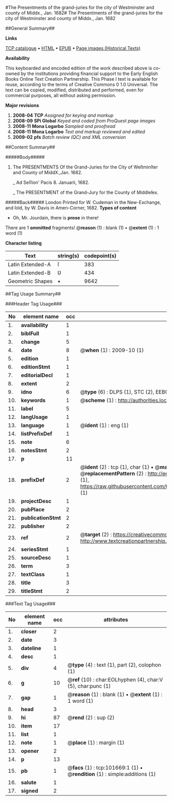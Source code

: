 #The Presentments of the grand-juries for the city of Westminster and county of Middx., Jan. 1682#
The Presentments of the grand-juries for the city of Westminster and county of Middx., Jan. 1682

##General Summary##

**Links**

[TCP catalogue](http://www.ota.ox.ac.uk/tcp/)  • 
[HTML](http://tei.it.ox.ac.uk/tcp/Texts-HTML/free/A55/A55734.html)  • 
[EPUB](http://tei.it.ox.ac.uk/tcp/Texts-EPUB/free/A55/A55734.epub) • 
[Page images (Historical Texts)](https://data.historicaltexts.jisc.ac.uk/view?pubId=eebo-13742242e&pageId=eebo-13742242e-101669-1)

**Availability**

This keyboarded and encoded edition of the
	       work described above is co-owned by the institutions
	       providing financial support to the Early English Books
	       Online Text Creation Partnership. This Phase I text is
	       available for reuse, according to the terms of Creative
	       Commons 0 1.0 Universal. The text can be copied,
	       modified, distributed and performed, even for
	       commercial purposes, all without asking permission.

**Major revisions**

1. __2008-04__ __TCP__ *Assigned for keying and markup*
1. __2008-09__ __SPi Global__ *Keyed and coded from ProQuest page images*
1. __2008-11__ __Mona Logarbo__ *Sampled and proofread*
1. __2008-11__ __Mona Logarbo__ *Text and markup reviewed and edited*
1. __2009-02__ __pfs__ *Batch review (QC) and XML conversion*

##Content Summary##

#####Body#####

1. The PRESENTMENTS Of the Grand-Juries for the City of Weſtminſter and County of MiddX.,Jan. 1682.

    _ Ad Seſſion' Pacis 8. Januarii, 1682.

    _ The PRESENTMENT of the Grand-Jury for the County of Middleſex.

#####Back#####
London Printed for W. Cudeman in the New-Exchange, and ſold, by W. Davis in Amen-Corner, 1682.
**Types of content**

  * Oh, Mr. Jourdain, there is **prose** in there!

There are 1 **ommitted** fragments! 
 @__reason__ (1) : blank (1)  •  @__extent__ (1) : 1 word (1)

**Character listing**


|Text|string(s)|codepoint(s)|
|---|---|---|
|Latin Extended-A|ſ|383|
|Latin Extended-B|Ʋ|434|
|Geometric Shapes|▪|9642|

##Tag Usage Summary##

###Header Tag Usage###

|No|element name|occ|attributes|
|---|---|---|---|
|1.|__availability__|1||
|2.|__biblFull__|1||
|3.|__change__|5||
|4.|__date__|8| @__when__ (1) : 2009-10 (1)|
|5.|__edition__|1||
|6.|__editionStmt__|1||
|7.|__editorialDecl__|1||
|8.|__extent__|2||
|9.|__idno__|6| @__type__ (6) : DLPS (1), STC (2), EEBO-CITATION (1), OCLC (1), VID (1)|
|10.|__keywords__|1| @__scheme__ (1) : http://authorities.loc.gov/ (1)|
|11.|__label__|5||
|12.|__langUsage__|1||
|13.|__language__|1| @__ident__ (1) : eng (1)|
|14.|__listPrefixDef__|1||
|15.|__note__|6||
|16.|__notesStmt__|2||
|17.|__p__|11||
|18.|__prefixDef__|2| @__ident__ (2) : tcp (1), char (1)  •  @__matchPattern__ (2) : ([0-9\-]+):([0-9IVX]+) (1), (.+) (1)  •  @__replacementPattern__ (2) : http://eebo.chadwyck.com/downloadtiff?vid=$1&page=$2 (1), https://raw.githubusercontent.com/textcreationpartnership/Texts/master/tcpchars.xml#$1 (1)|
|19.|__projectDesc__|1||
|20.|__pubPlace__|2||
|21.|__publicationStmt__|2||
|22.|__publisher__|2||
|23.|__ref__|2| @__target__ (2) : https://creativecommons.org/publicdomain/zero/1.0/ (1), http://www.textcreationpartnership.org/docs/. (1)|
|24.|__seriesStmt__|1||
|25.|__sourceDesc__|1||
|26.|__term__|3||
|27.|__textClass__|1||
|28.|__title__|3||
|29.|__titleStmt__|2||


###Text Tag Usage###

|No|element name|occ|attributes|
|---|---|---|---|
|1.|__closer__|2||
|2.|__date__|3||
|3.|__dateline__|1||
|4.|__desc__|1||
|5.|__div__|4| @__type__ (4) : text (1), part (2), colophon (1)|
|6.|__g__|10| @__ref__ (10) : char:EOLhyphen (4), char:V (5), char:punc (1)|
|7.|__gap__|1| @__reason__ (1) : blank (1)  •  @__extent__ (1) : 1 word (1)|
|8.|__head__|3||
|9.|__hi__|87| @__rend__ (2) : sup (2)|
|10.|__item__|17||
|11.|__list__|1||
|12.|__note__|1| @__place__ (1) : margin (1)|
|13.|__opener__|2||
|14.|__p__|13||
|15.|__pb__|1| @__facs__ (1) : tcp:101669:1 (1)  •  @__rendition__ (1) : simple:additions (1)|
|16.|__salute__|1||
|17.|__signed__|2||

